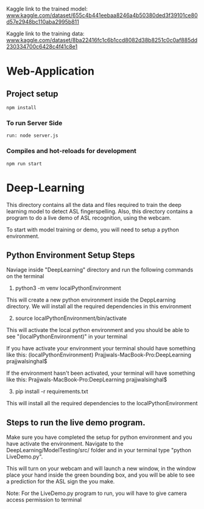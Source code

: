 Kaggle link to the trained model: www.kaggle.com/dataset/655c4b441eebaa8246a4b50380ded3f39101ce80d57e2948bc110aba2995b811

Kaggle link to the training data: www.kaggle.com/dataset/8ba22416fc1c6b1ccd8082d38b8251c0c0af885dd230334700c6428c4f41c8e1


# Web-Application

## Project setup

```
npm install
```

### To run Server Side

```
run: node server.js

```

### Compiles and hot-reloads for development

```
npm run start
```


# Deep-Learning

This directory contains all the data and files required to train the deep learning model to detect ASL fingerspelling.
Also, this directory contains a program to do a live demo of ASL recognition, using the webcam.

To start with model training or demo, you will need to setup a python environment.

## Python Environment Setup Steps

Naviage inside "DeepLearning" directory and run the following commands on the terminal

1. python3 -m venv localPythonEnvironment

This will create a new python environment inside the DeppLearning directory.
We will install all the required dependencies in this environment

2. source localPythonEnvironment/bin/activate

This will activate the local python environment and you should be able to see "(localPythonEnvironment)" in your terminal

If you have activate your environment your terminal should have something like this:
(localPythonEnvironment) Prajjwals-MacBook-Pro:DeepLearning prajjwalsinghal$ 

If the environment hasn't been activated, your terminal will have something like this:
Prajjwals-MacBook-Pro:DeepLearning prajjwalsinghal$ 

3. pip install -r requirements.txt

This will install all the required dependencies to the localPythonEnvironment


## Steps to run the live demo program.

Make sure you have completed the setup for python environment and you have activate the environment.
Navigate to the DeepLearning/ModelTesting/src/ folder and in your terminal type "python LiveDemo.py".

This will turn on your webcam and will launch a new window, in the window place your hand inside the green bounding box, and you will be able to see a prediction for the ASL sign the you make.

Note: For the LiveDemo.py program to run, you will have to give camera access permission to terminal
